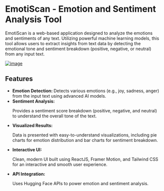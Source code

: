 <a id="readme-top"></a>

# EmotiScan - Emotion and Sentiment Analysis Tool

<p>EmotiScan is a web-based application designed to analyze the emotions and sentiments of any text. Utilizing powerful machine learning models, this tool allows users to extract insights from text data by detecting the emotional tone and sentiment breakdown (positive, negative, or neutral) from any input text.</p>

[![image](https://github.com/user-attachments/assets/6e0cc852-3027-42dc-904d-1f23649c401b)
](https://emotiscan.netlify.app/)

## Features
<ul>
  <li>
    <strong>Emotion Detection: </strong> Detects various emotions (e.g., joy, sadness, anger) from the input text using advanced AI models.
  </li>
  <li>
    <strong>Sentiment Analysis: </strong> <p>Provides a sentiment score breakdown (positive, negative, and neutral) to understand the overall tone of the text.</p>
  </li>
  <li>
    <strong>Visualized Results: </strong> <p>Data is presented with easy-to-understand visualizations, including pie charts for emotion distribution and bar charts for sentiment breakdown.</p>
  </li>
  <li>
    <strong>Interactive UI:  </strong> <p>Clean, modern UI built using ReactJS, Framer Motion, and Tailwind CSS for an interactive and smooth user experience.</p>
  </li>
  <li>
    <strong>API Integration:  </strong> <p>Uses Hugging Face APIs to power emotion and sentiment analysis.</p>
  </li>
</ul>
